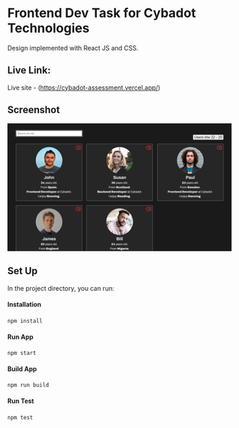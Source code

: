 # Frontend Dev Task for Cybadot Technologies

Design implemented with React JS and CSS.

## Live Link:

Live site - (https://cybadot-assessment.vercel.app/)

## Screenshot

![screenshot1](/Screenshot.png)

## Set Up

In the project directory, you can run:

#### Installation

`npm install`

#### Run App

`npm start`

#### Build App

`npm run build`

#### Run Test

`npm test`

